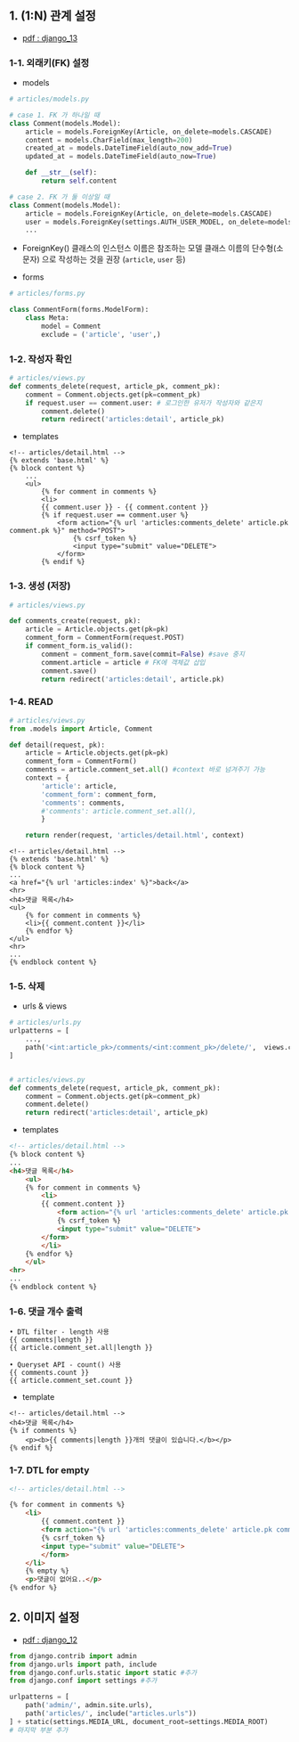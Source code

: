 ## 1. (1:N) 관계 설정

- [pdf : django_13](https://s3.us-west-2.amazonaws.com/secure.notion-static.com/1c0524e1-fb57-41e1-8244-e926e5fc4c1f/django_13.pdf?X-Amz-Algorithm=AWS4-HMAC-SHA256&X-Amz-Content-Sha256=UNSIGNED-PAYLOAD&X-Amz-Credential=AKIAT73L2G45EIPT3X45%2F20221020%2Fus-west-2%2Fs3%2Faws4_request&X-Amz-Date=20221020T155748Z&X-Amz-Expires=86400&X-Amz-Signature=bd2ae123ccdf7a1219c146d1e25ede03fa89a28f5bc24f570f2f2cdfd3350acb&X-Amz-SignedHeaders=host&response-content-disposition=filename%20%3D%22django_13.pdf%22&x-id=GetObject)

### 1-1. 외래키(FK) 설정

- models

```python
# articles/models.py

# case 1. FK 가 하나일 때 
class Comment(models.Model):
	article = models.ForeignKey(Article, on_delete=models.CASCADE)
	content = models.CharField(max_length=200)
	created_at = models.DateTimeField(auto_now_add=True)
	updated_at = models.DateTimeField(auto_now=True)

    def __str__(self):
		return self.content

# case 2. FK 가 둘 이상일 때
class Comment(models.Model):
	article = models.ForeignKey(Article, on_delete=models.CASCADE)
	user = models.ForeignKey(settings.AUTH_USER_MODEL, on_delete=models.CASCADE)
    ...
```

- ForeignKey() 클래스의 인스턴스 이름은 참조하는 모델 클래스 이름의 단수형(소문자) 으로 작성하는 것을 권장 (`article`, `user` 등)

- forms

```python
# articles/forms.py

class CommentForm(forms.ModelForm):
	class Meta:
		model = Comment
		exclude = ('article', 'user',)
```



### 1-2. 작성자 확인

```python
# articles/views.py
def comments_delete(request, article_pk, comment_pk):
	comment = Comment.objects.get(pk=comment_pk)
	if request.user == comment.user: # 로그인한 유저가 작성자와 같은지
		comment.delete()
		return redirect('articles:detail', article_pk)
```



- templates

```django
<!-- articles/detail.html -->
{% extends 'base.html' %}
{% block content %}
	...
	<ul>
        {% for comment in comments %}
		<li>
		{{ comment.user }} - {{ comment.content }}
		{% if request.user == comment.user %}
			<form action="{% url 'articles:comments_delete' article.pk comment.pk %}" method="POST">
				{% csrf_token %}
				<input type="submit" value="DELETE">
			</form>
		{% endif %}
```



### 1-3. 생성 (저장)

```python
# articles/views.py

def comments_create(request, pk):
	article = Article.objects.get(pk=pk)
	comment_form = CommentForm(request.POST)
	if comment_form.is_valid():
		comment = comment_form.save(commit=False) #save 중지
		comment.article = article # FK에 객체값 삽입
		comment.save()
		return redirect('articles:detail', article.pk)
```



### 1-4. READ

```python
# articles/views.py
from .models import Article, Comment

def detail(request, pk):
	article = Article.objects.get(pk=pk)
	comment_form = CommentForm()
	comments = article.comment_set.all() #context 바로 넘겨주기 가능
	context = {
        'article': article,
        'comment_form': comment_form,
        'comments': comments,
        #'comments': article.comment_set.all(),
        }

    return render(request, 'articles/detail.html', context)
```



```django
<!-- articles/detail.html -->
{% extends 'base.html' %}
{% block content %}
...
<a href="{% url 'articles:index' %}">back</a>
<hr>
<h4>댓글 목록</h4>
<ul>
    {% for comment in comments %}
    <li>{{ comment.content }}</li>
    {% endfor %}
</ul>
<hr>
...
{% endblock content %}
```



### 1-5. 삭제

- urls & views

```py
# articles/urls.py
urlpatterns = [
	...,
	path('<int:article_pk>/comments/<int:comment_pk>/delete/', 	views.comments_delete, name='comments_delete'),
]


# articles/views.py
def comments_delete(request, article_pk, comment_pk):
	comment = Comment.objects.get(pk=comment_pk)
	comment.delete()
	return redirect('articles:detail', article_pk)
```



- templates

```html
<!-- articles/detail.html -->
{% block content %}
...
<h4>댓글 목록</h4>
    <ul>
    {% for comment in comments %}
        <li>
        {{ comment.content }}
            <form action="{% url 'articles:comments_delete' article.pk comment.pk %}" method="POST">
            {% csrf_token %}
            <input type="submit" value="DELETE">
        </form>
        </li>
    {% endfor %}
    </ul>
<hr>
...
{% endblock content %}
```



### 1-6. 댓글 개수 출력

```django
• DTL filter - length 사용
{{ comments|length }}
{{ article.comment_set.all|length }}

• Queryset API - count() 사용
{{ comments.count }}
{{ article.comment_set.count }}

```



- template

```django
<!-- articles/detail.html -->
<h4>댓글 목록</h4>
{% if comments %}
	<p><b>{{ comments|length }}개의 댓글이 있습니다.</b></p>
{% endif %}
```



### 1-7. DTL for empty

```html
<!-- articles/detail.html -->

{% for comment in comments %}
    <li>
        {{ comment.content }}
        <form action="{% url 'articles:comments_delete' article.pk comment.pk %}" method="POST">
        {% csrf_token %}
        <input type="submit" value="DELETE">
        </form>
	</li>
	{% empty %}
	<p>댓글이 없어요..</p>
{% endfor %}
```



## 2. 이미지 설정

- [pdf : django_12](https://s3.us-west-2.amazonaws.com/secure.notion-static.com/65750eab-26e7-441b-8a0e-a549aad431b0/django_12.pdf?X-Amz-Algorithm=AWS4-HMAC-SHA256&X-Amz-Content-Sha256=UNSIGNED-PAYLOAD&X-Amz-Credential=AKIAT73L2G45EIPT3X45%2F20221020%2Fus-west-2%2Fs3%2Faws4_request&X-Amz-Date=20221020T162336Z&X-Amz-Expires=86400&X-Amz-Signature=ba1e1c516bd9ddd664e76e6f41e16742cf01105e472ca8eae5c20201da1b0c69&X-Amz-SignedHeaders=host&response-content-disposition=filename%20%3D%22django_12.pdf%22&x-id=GetObject)





```python
from django.contrib import admin
from django.urls import path, include
from django.conf.urls.static import static #추가
from django.conf import settings #추가

urlpatterns = [
    path('admin/', admin.site.urls),
    path('articles/', include("articles.urls"))
] + static(settings.MEDIA_URL, document_root=settings.MEDIA_ROOT)
# 마지막 부분 추가
```

